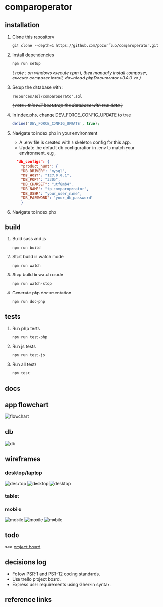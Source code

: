 # comparoperator

## installation

1. Clone this repository

    ```shell
    git clone --depth=1 https://github.com/pozorfluo/comparoperator.git
    ```

1. Install dependencies

    ```shell
    npm run setup
    ```

    _( note : on windows execute npm i, then manually install composer, execute
    composer install, download phpDocumentor v3.0.0-rc )_
1. Setup the database with :

    ```
    resources/sql/comparoperator.sql
    ```

    ~~_( note : this will bootstrap the database with test data )_~~

1. In index.php, change DEV_FORCE_CONFIG_UPDATE to true
    ```php
    define('DEV_FORCE_CONFIG_UPDATE', true);
    ```
1. Navigate to index.php in your environment
    - A .env file is created with a skeleton config for this app.
    - Update the default db configuration in .env to match your environment.
      e.g.,
    ```json
      "db_configs": {
        "product_hunt": {
        "DB_DRIVER": "mysql",
        "DB_HOST": "127.0.0.1",
        "DB_PORT": "3306",
        "DB_CHARSET": "utf8mb4",
        "DB_NAME": "tp_comparoperator",
        "DB_USER": "your_user_name",
        "DB_PASSWORD": "your_db_password"
        }
    ```
1. Navigate to index.php

## build

1. Build sass and js

    ```shell
    npm run build
    ```

1. Start build in watch mode

    ```shell
    npm run watch
    ```

1. Stop build in watch mode

    ```shell
    npm run watch-stop
    ```

1. Generate php documentation

    ```shell
    npm run doc-php
    ```

## tests
1. Run php tests

    ```shell
    npm run test-php
    ```

1. Run js tests

    ```shell
    npm run test-js
    ```

1. Run all tests

    ```shell
    npm test
    ```

## docs

## app flowchart
![flowchart](resources/images/flowchart.svg)

## db
![db](resources/images/tp-comparoperator-db.png)

## wireframes

### desktop/laptop

![desktop](resources/images/wireframe-desktop-homepage.png)
![desktop](resources/images/wireframe-desktop-to-list.png)
![desktop](resources/images/wireframe-desktop-to-modal.png)

### tablet
### mobile

![mobile](resources/images/wireframe-mobile-homepage.png)
![mobile](resources/images/wireframe-mobile-to-list.png)
![mobile](resources/images/wireframe-mobile-to-modal.png)

## todo
see [project board](https://trello.com/b/zBuG36CV/comparoperator)

## decisions log

-   Follow PSR-1 and PSR-12 coding standards.
-   Use trello project board.
-   Express user requirements using Gherkin syntax.

## reference links
